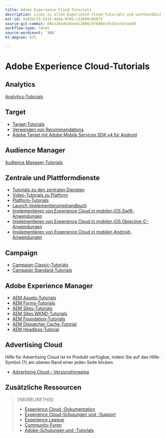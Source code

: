 ```yaml
---
title: Adobe Experience Cloud-Tutorials
description: Links zu allen Experience Cloud-Tutorials und Lernhandbüchern
exl-id: 4e92dc16-553f-4dda-9705-c33b99c0b8f3
source-git-commit: 80a329ad610ee4c1806c97680dc5e15ec5e7aeb0
workflow-type: tm+mt
source-wordcount: '366'
ht-degree: 67%

---
```


# Adobe Experience Cloud-Tutorials

## Analytics

[Analytics-Tutorials](https://experienceleague.adobe.com/docs/analytics-learn/tutorials/overview.html?lang=de)

## Target

* [Target-Tutorials](https://experienceleague.adobe.com/docs/target-learn/tutorials/overview.html?lang=en)
* [Verwenden von Recommendations](https://experienceleague.adobe.com/docs/target-learn/tutorials/recommendations/use-recommendations-offers.html)
* [Adobe Target mit Adobe Mobile Services SDK v4 für Android](https://experienceleague.adobe.com/docs/target-learn/tutorials/mobile/overview.html)

## Audience Manager

[Audience Manager-Tutorials](https://experienceleague.adobe.com/docs/audience-manager-learn/tutorials/overview.html?lang=en)

## Zentrale und Plattformdienste

* [Tutorials zu den zentralen Diensten](https://experienceleague.adobe.com/docs/core-services-learn/tutorials/overview.html?lang=en)
* [Video-Tutorials zu Platform](https://experienceleague.adobe.com/docs/platform-learn/tutorials/overview.html?lang=en)
* [Platform-Tutorials](https://experienceleague.adobe.com/docs/experience-platform/tutorials/home.html?lang=en)
* [Launch-Implementierungshandbuch](https://experienceleague.adobe.com/docs/core-services-learn/implementing-in-websites-with-launch/index.html?lang=en)
* [Implementieren von Experience Cloud in mobilen iOS Swift-Anwendungen](https://experienceleague.adobe.com/docs/core-services-learn/implementing-in-mobile-ios-swift-apps-with-launch/index.html?lang=en)
* [Implementieren von Experience Cloud in mobilen iOS Objective-C-Anwendungen](https://experienceleague.adobe.com/docs/core-services-learn/implementing-in-mobile-ios-objective-c-apps-with-launch/index.html?lang=en)
* [Implementieren von Experience Cloud in mobilen Android-Anwendungen](https://experienceleague.adobe.com/docs/core-services-learn/implementing-in-mobile-android-apps-with-launch/index.html?lang=en)

## Campaign

* [Campaign Classic-Tutorials](https://experienceleague.adobe.com/docs/campaign-classic-learn/tutorials/overview.html?lang=en)
* [Campaign Standard-Tutorials](https://experienceleague.adobe.com/docs/campaign-standard-learn/tutorials/overview.html?lang=en)

## Adobe Experience Manager

* [AEM Assets-Tutorials](https://experienceleague.adobe.com/docs/experience-manager-learn/assets/overview.html?lang=en)
* [AEM Forms-Tutorials](https://experienceleague.adobe.com/docs/experience-manager-learn/forms/overview.html?lang=en)
* [AEM Sites-Tutorials](https://experienceleague.adobe.com/docs/experience-manager-learn/sites/overview.html?lang=en)
* [AEM Sites WKND-Tutorials](https://experienceleague.adobe.com/docs/experience-manager-learn/getting-started-wknd-tutorial-develop/overview.html?lang=en)
* [AEM Foundation-Tutorials](https://experienceleague.adobe.com/docs/experience-manager-learn/assets/overview.html?lang=en)
* [AEM Dispatcher Cache-Tutorial](https://experienceleague.adobe.com/docs/experience-manager-learn/dispatcher-tutorial/overview.html?lang=en)
* [AEM Headless-Tutorial](https://experienceleague.adobe.com/docs/experience-manager-learn/getting-started-with-aem-headless/overview.html?lang=de)

## Advertising Cloud

Hilfe für Advertising Cloud ist im Produkt verfügbar, indem Sie auf das Hilfe-Symbol (?) am oberen Rand einer jeden Seite klicken.

* [Advertising Cloud – Versionshinweise](https://experienceleague.adobe.com/docs/release-notes/experience-cloud/current.html?lang=de)

## Zusätzliche Ressourcen

>[!MORELIKETHIS]
>
>* [Experience Cloud -Dokumentation](https://experienceleague.adobe.com/docs/experience-cloud/user-guides/home.html?lang=en)
>* [Experience Cloud-Schulungen und -Support](https://experienceleague.adobe.com/docs/?lang=de)
>* [Experience League](https://experienceleague.adobe.com/?lang=de)
>* [Community-Foren](https://forums.adobe.com/community/experience-cloud/)
>* [Adobe-Schulungen und -Tutorials](https://helpx.adobe.com/de/learning.html?promoid=KAUDK)

